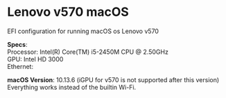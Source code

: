 # Lenovo v570 macOS
EFI configuration for running macOS os Lenovo v570

**Specs**:  
Processor: Intel(R) Core(TM) i5-2450M CPU @ 2.50GHz  
GPU: Intel HD 3000  
Ethernet:   



**macOS Version**: 10.13.6 (iGPU for v570 is not supported after this version)  
Everything works instead of the builtin Wi-Fi.
